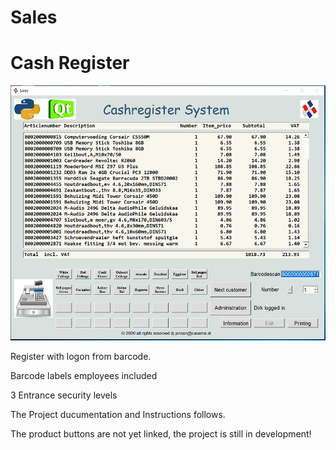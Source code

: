 # Sales
# Cash Register

![Sales Cash Register Screenshot](https://raw.githubusercontent.com/DirkJanJansen/Sales/master/Cashregister.png)

Register with logon from barcode.

Barcode labels employees included

3 Entrance security levels 

The Project ducumentation and Instructions follows.

The product buttons are not yet linked, the project is still in development!


